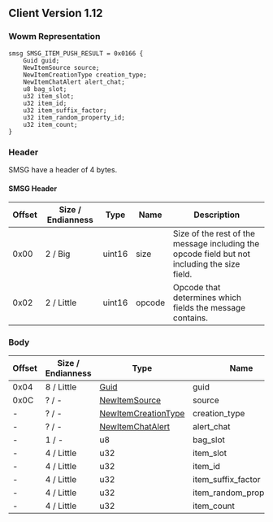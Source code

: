 ## Client Version 1.12

### Wowm Representation
```rust,ignore
smsg SMSG_ITEM_PUSH_RESULT = 0x0166 {
    Guid guid;
    NewItemSource source;
    NewItemCreationType creation_type;
    NewItemChatAlert alert_chat;
    u8 bag_slot;
    u32 item_slot;
    u32 item_id;
    u32 item_suffix_factor;
    u32 item_random_property_id;
    u32 item_count;
}
```
### Header
SMSG have a header of 4 bytes.

#### SMSG Header
| Offset | Size / Endianness | Type   | Name   | Description |
| ------ | ----------------- | ------ | ------ | ----------- |
| 0x00   | 2 / Big           | uint16 | size   | Size of the rest of the message including the opcode field but not including the size field.|
| 0x02   | 2 / Little        | uint16 | opcode | Opcode that determines which fields the message contains.|
### Body
| Offset | Size / Endianness | Type | Name | Description |
| ------ | ----------------- | ---- | ---- | ----------- |
| 0x04 | 8 / Little | [Guid](../spec/packed-guid.md) | guid |  |
| 0x0C | ? / - | [NewItemSource](newitemsource.md) | source |  |
| - | ? / - | [NewItemCreationType](newitemcreationtype.md) | creation_type |  |
| - | ? / - | [NewItemChatAlert](newitemchatalert.md) | alert_chat |  |
| - | 1 / - | u8 | bag_slot |  |
| - | 4 / Little | u32 | item_slot |  |
| - | 4 / Little | u32 | item_id |  |
| - | 4 / Little | u32 | item_suffix_factor |  |
| - | 4 / Little | u32 | item_random_property_id |  |
| - | 4 / Little | u32 | item_count |  |
